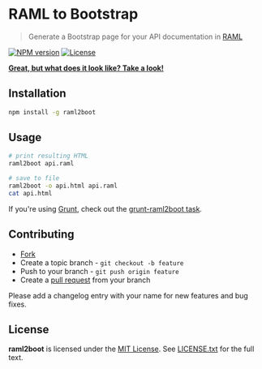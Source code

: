 # RAML to Bootstrap

> Generate a Bootstrap page for your API documentation in [RAML](http://raml.org)

[![NPM version](https://badge.fury.io/js/raml2boot.svg)](http://badge.fury.io/js/raml2boot)
[![License](https://img.shields.io/npm/l/raml2boot.svg)](http://opensource.org/licenses/MIT)

[**Great, but what does it look like? Take a look!**](http://probe-dock.io/raml2boot/)

## Installation

```bash
npm install -g raml2boot
```

## Usage

```bash
# print resulting HTML
raml2boot api.raml

# save to file
raml2boot -o api.html api.raml
cat api.html
```

If you're using [Grunt](http://gruntjs.com), check out the [grunt-raml2boot task](https://github.com/probe-dock/grunt-raml2boot).





## Contributing

* [Fork](https://help.github.com/articles/fork-a-repo)
* Create a topic branch - `git checkout -b feature`
* Push to your branch - `git push origin feature`
* Create a [pull request](http://help.github.com/pull-requests/) from your branch

Please add a changelog entry with your name for new features and bug fixes.





## License

**raml2boot** is licensed under the [MIT License](http://opensource.org/licenses/MIT).
See [LICENSE.txt](LICENSE.txt) for the full text.
